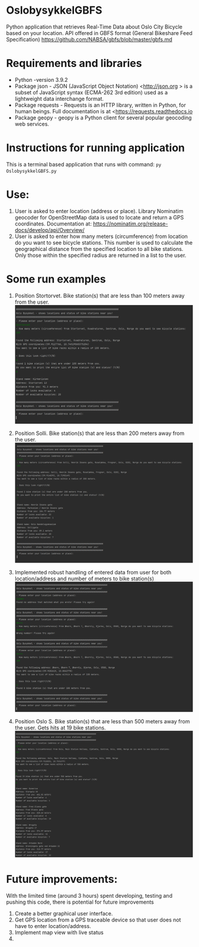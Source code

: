 # OslobysykkelGBFS
Python application that retrieves Real-Time Data about Oslo City Bicycle based on your location. 
API offered in GBFS format (General Bikeshare Feed Specification) https://github.com/NABSA/gbfs/blob/master/gbfs.md

# Requirements and libraries
- Python -version 3.9.2
- Package json - JSON (JavaScript Object Notation) <http://json.org > is a subset of JavaScript syntax (ECMA-262 3rd edition) used as a lightweight data interchange format.
- Package requests - Requests is an HTTP library, written in Python, for human beings. Full documentation is at <https://requests.readthedocs.io
- Package geopy - geopy is a Python client for several popular geocoding web services.

# Instructions for running application
This is a terminal based application that runs  with command: `py OslobysykkelGBFS.py`

# Use:
1. User is asked to enter location (address or place). Library Nominatim geocoder for OpenStreetMap data is used to locate and return a GPS coordinates. Documentation at: https://nominatim.org/release-docs/develop/api/Overview/
2. User is asked to enter how many meters (circumference) from location do you want to see bicycle stations. This number is used to calculate the geographical distance from the specified location to all bike stations. Only those within the specified radius are returned in a list to the user.
  

# Some run examples
1. Position Stortorvet. Bike station(s) that are less than 100 meters away from the user.
![Skjermskudd alfabetisk](https://github.com/HussainJB/OslobysykkelGBFS/blob/main/Test1.PNG)

2. Position Solli. Bike station(s) that are less than 200 meters away from the user.
![Skjermskudd alfabetisk](https://github.com/HussainJB/OslobysykkelGBFS/blob/main/Test2.PNG)

3. Implemented robust handling of entered data from user for both location/address and number of meters to bike station(s)
![Skjermskudd alfabetisk](https://github.com/HussainJB/OslobysykkelGBFS/blob/main/Test3.PNG)

4. Position Oslo S. Bike station(s) that are less than 500 meters away from the user. Gets hits at 19 bike stations.
![Skjermskudd alfabetisk](https://github.com/HussainJB/OslobysykkelGBFS/blob/main/Test4.PNG)

# Future improvements:
With the limited time (around 3 hours) spent developing, testing and pushing this code, there is potential for future improvements
1. Create a better graphical user interface.
2. Get GPS location from a GPS traceable device so that user does not have to enter location/address.
3. Implement map view with live status
4. 
